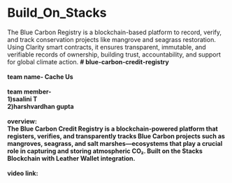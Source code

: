 # Build_On_Stacks
The Blue Carbon Registry is a blockchain-based platform to record, verify, and track conservation projects like mangrove and seagrass restoration. Using Clarity smart contracts, it ensures transparent, immutable, and verifiable records of ownership, building trust, accountability, and support for global climate action.
<b># blue-carbon-credit-registry<br>
<br>team name- Cache Us<br>
<br>team member-<br>1)saalini T<br>2)harshvardhan gupta<br>
<br>overview:<br>
The Blue Carbon Credit Registry is a blockchain-powered platform that registers, verifies, and transparently tracks Blue Carbon projects such as mangroves, seagrass, and salt marshes—ecosystems that play a crucial role in capturing and storing atmospheric CO₂.  Built on the Stacks Blockchain with Leather Wallet integration.<br>
<br>video link:<br>
